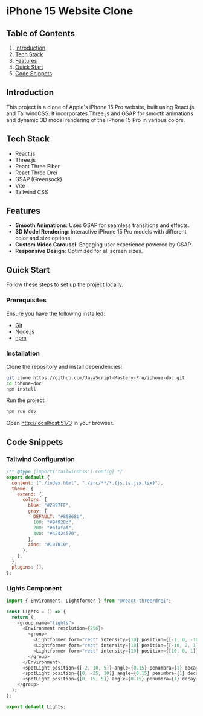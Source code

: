 # iPhone 15 Website Clone

## Table of Contents

1. [Introduction](#introduction)
2. [Tech Stack](#tech-stack)
3. [Features](#features)
4. [Quick Start](#quick-start)
5. [Code Snippets](#code-snippets)

## Introduction

This project is a clone of Apple's iPhone 15 Pro website, built using React.js and TailwindCSS. It incorporates Three.js and GSAP for smooth animations and dynamic 3D model rendering of the iPhone 15 Pro in various colors.

## Tech Stack

- React.js
- Three.js
- React Three Fiber
- React Three Drei
- GSAP (Greensock)
- Vite
- Tailwind CSS

## Features

- **Smooth Animations**: Uses GSAP for seamless transitions and effects.
- **3D Model Rendering**: Interactive iPhone 15 Pro models with different color and size options.
- **Custom Video Carousel**: Engaging user experience powered by GSAP.
- **Responsive Design**: Optimized for all screen sizes.

## Quick Start

Follow these steps to set up the project locally.

### Prerequisites

Ensure you have the following installed:

- [Git](https://git-scm.com/)
- [Node.js](https://nodejs.org/en)
- [npm](https://www.npmjs.com/)

### Installation

Clone the repository and install dependencies:

```bash
git clone https://github.com/JavaScript-Mastery-Pro/iphone-doc.git
cd iphone-doc
npm install
```

Run the project:

```bash
npm run dev
```

Open [http://localhost:5173](http://localhost:5173) in your browser.

## Code Snippets

### Tailwind Configuration

```javascript
/** @type {import('tailwindcss').Config} */
export default {
  content: ["./index.html", "./src/**/*.{js,ts,jsx,tsx}"],
  theme: {
    extend: {
      colors: {
        blue: "#2997FF",
        gray: {
          DEFAULT: "#86868b",
          100: "#94928d",
          200: "#afafaf",
          300: "#42424570",
        },
        zinc: "#101010",
      },
    },
  },
  plugins: [],
};
```

### Lights Component

```javascript
import { Environment, Lightformer } from "@react-three/drei";

const Lights = () => {
  return (
    <group name="lights">
      <Environment resolution={256}>
        <group>
          <Lightformer form="rect" intensity={10} position={[-1, 0, -10]} scale={10} color={"#495057"} />
          <Lightformer form="rect" intensity={10} position={[-10, 2, 1]} scale={10} rotation-y={Math.PI / 2} />
          <Lightformer form="rect" intensity={10} position={[10, 0, 1]} scale={10} rotation-y={Math.PI / 2} />
        </group>
      </Environment>
      <spotLight position={[-2, 10, 5]} angle={0.15} penumbra={1} decay={0} intensity={Math.PI * 0.2} color={"#f8f9fa"} />
      <spotLight position={[0, -25, 10]} angle={0.15} penumbra={1} decay={0} intensity={Math.PI * 0.2} color={"#f8f9fa"} />
      <spotLight position={[0, 15, 5]} angle={0.15} penumbra={1} decay={0.1} intensity={Math.PI * 3} />
    </group>
  );
};

export default Lights;
```

